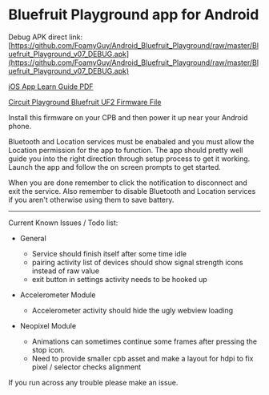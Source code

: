 # Bluefruit Playground app for Android

Debug APK direct link: [https://github.com/FoamyGuy/Android_Bluefruit_Playground/raw/master/Bluefruit_Playground_v07_DEBUG.apk](https://github.com/FoamyGuy/Android_Bluefruit_Playground/raw/master/Bluefruit_Playground_v07_DEBUG.apk)

[iOS App Learn Guide PDF](https://cdn-learn.adafruit.com/downloads/pdf/bluefruit-playground-app.pdf)

[Circuit Playground Bluefruit UF2 Firmware File](https://adafru.it/HCh)

Install this firmware on your CPB and then power it up near your Android phone.

Bluetooth and Location services must be enabaled and you must allow the Location permission for the app to function.
The app should pretty well guide you into the right direction through setup process to get it working.
Launch the app and follow the on screen prompts to get started.

When you are done remember to click the notification to disconnect and exit the service.
Also remember to disable Bluetooth and Location services if you aren't otherwise using them to save battery.

---

Current Known Issues / Todo list:
* General
    - Service should finish itself after some time idle
    - pairing activity list of devices should show signal strength icons instead of raw value
    - exit button in settings activity needs to be hooked up

* Accelerometer Module
    - Accelerometer activity should hide the ugly webview loading

* Neopixel Module
    - Animations can sometimes continue some frames after pressing the stop icon.
    - Need to provide smaller cpb asset and make a layout for hdpi to fix pixel / selector checks alignment

If you run across any trouble please make an issue.





